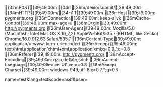 [32mPOST[39;49;00m [04m[36m/demo/submit/[39;49;00m [34mHTTP[39;49;00m/[34m1.1[39;49;00m
[36mHost[39;49;00m: pygments.org
[36mConnection[39;49;00m: keep-alivk
[36mCache-Control[39;49;00m: max-age=0
[36mOrigin[39;49;00m: http://pygments.org
[36mUser-Agent[39;49;00m: Mozilla/5.0 (Macintosh; Intel Mac OS X 10_7_2)
    AppleWebKit/535.7 (KHTML, like Gecko) Chrome/16.0.912.63 Safari/535.7
[36mContent-Type[39;49;00m: application/x-www-form-urlencoded
[36mAccept[39;49;00m: text/html,application/xhtml+xml,application/xml;q=0.9,*/*;q=0.8
[36mReferer[39;49;00m: http://pygments.org/
[36mAccept-Encoding[39;49;00m: gzip,deflate,sdch
[36mAccept-Language[39;49;00m: en-US,en;q=0.8
[36mAccept-Charset[39;49;00m: windows-949,utf-8;q=0.7,*;q=0.3

name=test&lang=text&code=asdf&user=
